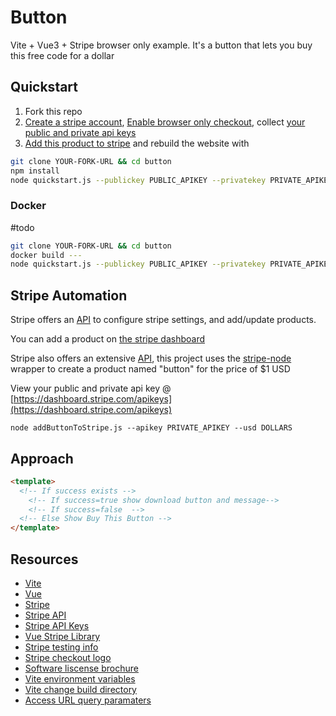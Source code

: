 # Button
Vite + Vue3 + Stripe browser only example. It's a button that lets you buy this free code for a dollar

## Quickstart
1. Fork this repo
2. [Create a stripe account](https://stripe.com/), [Enable browser only checkout](https://stripe.com/docs/payments/checkout/client#enable-checkout), collect [your public and private api keys](https://dashboard.stripe.com/apikeys)
3. [Add this product to stripe](#stripe-automation) and rebuild the website with 
```bash
git clone YOUR-FORK-URL && cd button
npm install
node quickstart.js --publickey PUBLIC_APIKEY --privatekey PRIVATE_APIKEY
```

### Docker
#todo
```bash
git clone YOUR-FORK-URL && cd button
docker build ---
node quickstart.js --publickey PUBLIC_APIKEY --privatekey PRIVATE_APIKEY
```

## Stripe Automation
Stripe offers an [API](https://stripe.com/docs/api/products/create) to configure stripe settings, and add/update products. 

You can add a product on [the stripe dashboard](https://support.stripe.com/questions/how-to-create-products-and-prices)

Stripe also offers an extensive [API](https://stripe.com/docs/api/products/create?lang=node), this project uses the [stripe-node](https://github.com/stripe/stripe-node) wrapper to create a product named "button" for the price of $1 USD

View your public and private api key @ [https://dashboard.stripe.com/apikeys](https://dashboard.stripe.com/apikeys)
```
node addButtonToStripe.js --apikey PRIVATE_APIKEY --usd DOLLARS
```

## Approach
```html
<template>
  <!-- If success exists -->
    <!-- If success=true show download button and message-->
    <!-- If success=false  -->
  <!-- Else Show Buy This Button -->
</template>
```

## Resources
- [Vite](https://vitejs.dev/guide/)
- [Vue](https://vuejs.org/)
- [Stripe](https://stripe.com/)
- [Stripe API](https://stripe.com/docs/api)
- [Stripe API Keys](https://stripe.com/docs/keys)
- [Vue Stripe Library](https://vuestripe.com/)
- [Stripe testing info](https://stripe.com/docs/testing)
- [Stripe checkout logo](https://dashboard.stripe.com/settings/branding)
- [Software liscense brochure](https://choosealicense.com/licenses/)
- [Vite environment variables](https://vitejs.dev/guide/env-and-mode.html)
- [Vite change build directory](https://stackoverflow.com/questions/66863200/changing-the-input-and-output-directory-in-vite)
- [Access URL query paramaters](https://stackoverflow.com/questions/35914069/how-can-i-get-query-parameters-from-a-url-in-vue-js)
